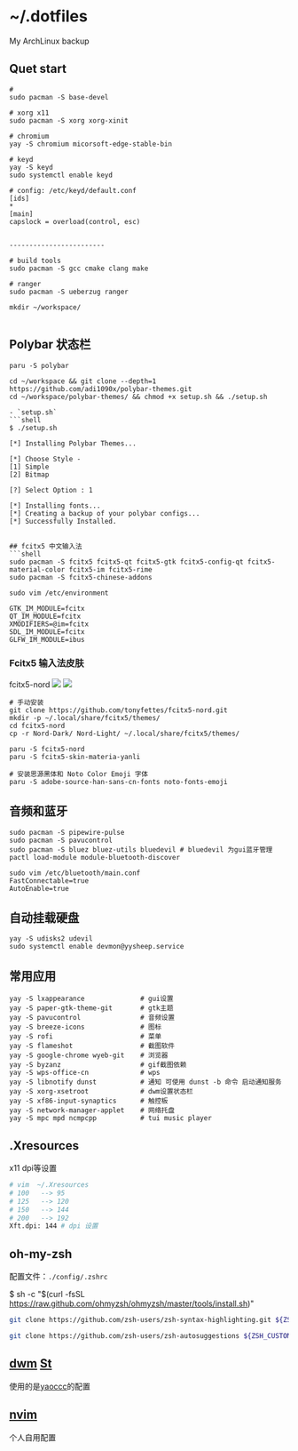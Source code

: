 # ~/.dotfiles
My ArchLinux backup


## Quet start

```shell
# 
sudo pacman -S base-devel

# xorg x11 
sudo pacman -S xorg xorg-xinit 

# chromium 
yay -S chromium micorsoft-edge-stable-bin

# keyd
yay -S keyd
sudo systemctl enable keyd

# config: /etc/keyd/default.conf
[ids]
*
[main]
capslock = overload(control, esc)


------------------------

# build tools 
sudo pacman -S gcc cmake clang make 

# ranger
sudo pacman -S ueberzug ranger

mkdir ~/workspace/


```
## Polybar 状态栏
```shell
paru -S polybar

cd ~/workspace && git clone --depth=1 https://github.com/adi1090x/polybar-themes.git
cd ~/workspace/polybar-themes/ && chmod +x setup.sh && ./setup.sh

- `setup.sh`
```shell
$ ./setup.sh

[*] Installing Polybar Themes...

[*] Choose Style -
[1] Simple
[2] Bitmap

[?] Select Option : 1

[*] Installing fonts...
[*] Creating a backup of your polybar configs...
[*] Successfully Installed.
```

```

## fcitx5 中文输入法
```shell
sudo pacman -S fcitx5 fcitx5-qt fcitx5-gtk fcitx5-config-qt fcitx5-material-color fcitx5-im fcitx5-rime 
sudo pacman -S fcitx5-chinese-addons

sudo vim /etc/environment

GTK_IM_MODULE=fcitx
QT_IM_MODULE=fcitx
XMODIFIERS=@im=fcitx
SDL_IM_MODULE=fcitx
GLFW_IM_MODULE=ibus

```
### Fcitx5 输入法皮肤

fcitx5-nord
![](https://user-images.githubusercontent.com/29998228/127147288-372b2a8b-59ff-47be-9f60-274b12361c8c.png)
![](https://user-images.githubusercontent.com/29998228/127147303-256c017a-9efa-45fd-b514-48488ec3f5f9.png)
```shell
# 手动安装
git clone https://github.com/tonyfettes/fcitx5-nord.git
mkdir -p ~/.local/share/fcitx5/themes/
cd fcitx5-nord
cp -r Nord-Dark/ Nord-Light/ ~/.local/share/fcitx5/themes/

paru -S fcitx5-nord
paru -S fcitx5-skin-materia-yanli

# 安装思源黑体和 Noto Color Emoji 字体
paru -S adobe-source-han-sans-cn-fonts noto-fonts-emoji
```


## 音频和蓝牙
```shell
sudo pacman -S pipewire-pulse
sudo pacman -S pavucontrol
sudo pacman -S bluez bluez-utils bluedevil # bluedevil 为gui蓝牙管理
pactl load-module module-bluetooth-discover

sudo vim /etc/bluetooth/main.conf
FastConnectable=true
AutoEnable=true
```

## 自动挂载硬盘
```shell
yay -S udisks2 udevil
sudo systemctl enable devmon@yysheep.service
```

## 常用应用
```shell
yay -S lxappearance              # gui设置
yay -S paper-gtk-theme-git       # gtk主题
yay -S pavucontrol               # 音频设置
yay -S breeze-icons              # 图标
yay -S rofi                      # 菜单
yay -S flameshot                 # 截图软件
yay -S google-chrome wyeb-git    # 浏览器             
yay -S byzanz                    # gif截图依赖
yay -S wps-office-cn             # wps
yay -S libnotify dunst           # 通知 可使用 dunst -b 命令 启动通知服务
yay -S xorg-xsetroot             # dwm设置状态栏
yay -S xf86-input-synaptics      # 触控板
yay -S network-manager-applet    # 网络托盘
yay -S mpc mpd ncmpcpp           # tui music player
```

## .Xresources
x11 dpi等设置
```bash
# vim  ~/.Xresources
# 100	--> 95
# 125	--> 120
# 150	--> 144
# 200	--> 192
Xft.dpi: 144 # dpi 设置

```
## oh-my-zsh
配置文件：`./config/.zshrc`

$ sh -c "$(curl -fsSL https://raw.github.com/ohmyzsh/ohmyzsh/master/tools/install.sh)"

```bash
git clone https://github.com/zsh-users/zsh-syntax-highlighting.git ${ZSH_CUSTOM:-~/.oh-my-zsh/custom}/plugins/zsh-syntax-highlighting

git clone https://github.com/zsh-users/zsh-autosuggestions ${ZSH_CUSTOM:-~/.oh-my-zsh/custom}/plugins/zsh-autosuggestions
```

## [dwm](https://github.com/yaoccc/dwm) [St](https://github.com/yaoccc/st)
使用的是[yaoccc](https://github.com/yaoccc/)的配置



## [nvim](https://github.com/ygsheep/nvim)
个人自用配置
